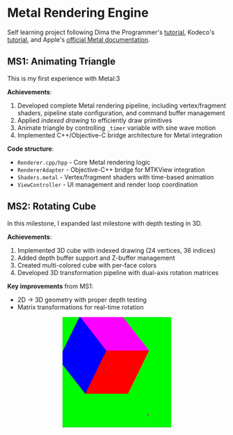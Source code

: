 # Metal Rendering Engine

Self learning project following Dima the Programmer's [tutorial](https://youtu.be/oMdt5zWXUto?si=CnOFVobxR7C6DA5d), Kodeco's [tutorial](https://youtu.be/GLDYreVv4Ns?si=GTG41m-hsnbSbio_),  and Apple's [official Metal documentation](https://developer.apple.com/metal/cpp/).

## MS1: Animating Triangle

This is my first experience with Metal:3

**Achievements**:

1. Developed complete Metal rendering pipeline, including vertex/fragment shaders, pipeline state configuration, and command buffer management
2. Applied *indexed drawing* to efficiently draw primitives
3. Animate triangle by controlling `_timer` variable with sine wave motion
4. Implemented C++/Objective-C bridge architecture for Metal integration

**Code structure**:

- `Renderer.cpp/hpp` - Core Metal rendering logic
- `RendererAdapter` - Objective-C++ bridge for MTKView integration
- `Shaders.metal` - Vertex/fragment shaders with time-based animation
- `ViewController` - UI management and render loop coordination

## MS2: Rotating Cube 

In this milestone,  I expanded last milestone with depth testing in 3D.

**Achievements**:

1. Implemented 3D cube with indexed drawing (24 vertices, 36 indices)
2. Added depth buffer support and Z-buffer management
3. Created multi-colored cube with per-face colors
4. Developed 3D transformation pipeline with dual-axis rotation matrices

**Key improvements** from MS1:

- 2D → 3D geometry with proper depth testing
- Matrix transformations for real-time rotation

<p align="center">
  <img src="Assets/rotating-cube-gif.gif" width="250"/>
</p>
